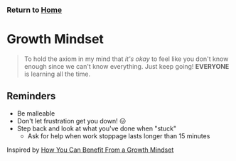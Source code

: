 ### Return to [Home](https://bsbizzle.github.io/learning-journal-repo/)

# Growth Mindset

>To hold the axiom in my mind that _it's okay_ to feel like you don't know enough since we can't know everything. Just keep going! **EVERYONE** is learning all the time.

## Reminders

- Be malleable
- Don't let frustration get you down! :confounded:
- Step back and look at what you've done when "stuck" 
  - Ask for help when work stoppage lasts longer than 15 minutes
  
Inspired by [How You Can Benefit From a Growth Mindset](https://www.atlassian.com/blog/inside-atlassian/growth-mindset)